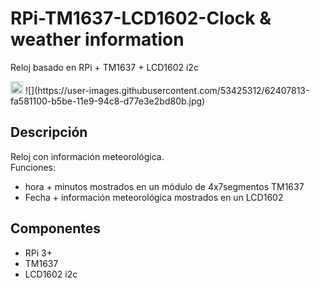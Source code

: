 # RPi-TM1637-LCD1602-Clock & weather information
Reloj basado en RPi + TM1637 + LCD1602 i2c  
  
<img src="https://user-images.githubusercontent.com/53425312/62407813-fa581100-b5be-11e9-94c8-d77e3e2bd80b.jpg" alt="drawing" width="20"/>
![](https://user-images.githubusercontent.com/53425312/62407813-fa581100-b5be-11e9-94c8-d77e3e2bd80b.jpg)

## Descripción  
Reloj con información meteorológica.  
Funciones:
 * hora + minutos mostrados en un módulo de 4x7segmentos TM1637
 * Fecha + información meteorológica mostrados en un LCD1602
 
 ## Componentes
  * RPi 3+
  * TM1637
  * LCD1602 i2c
  
